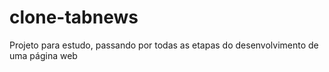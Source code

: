 # clone-tabnews

Projeto para estudo, passando por todas as etapas do desenvolvimento de uma página web
